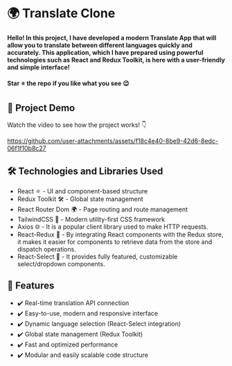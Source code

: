 <div><h1>🌍 Translate Clone</h1></div>
<h4>Hello! In this project, I have developed a modern Translate App that will allow you to translate between different languages ​​quickly and accurately. This application, which I have prepared using powerful technologies such as React and Redux Toolkit, is here with a user-friendly and simple interface!</h4>
<h4>Star ⭐ the repo if you like what you see 😉 </h4>
 <div>
 <h2>📸 Project Demo</h2>
 <p>Watch the video to see how the project works! 👇</p>
   

https://github.com/user-attachments/assets/f18c4e40-8be9-42d6-8edc-06f1f10b8c27


<h2>🛠️ Technologies and Libraries Used</h2>
 <ul>
   <li>React ⚛️ - UI and component-based structure </li>
   <li>Redux Toolkit 🛠️ - Global state management</li>
   <li>React Router Dom 🌍 - Page routing and route management</li>
   <li>TailwindCSS 💨 - Modern utility-first CSS framework</li>
   <li>Axios 🌐 - It is a popular client library used to make HTTP requests.</li>
   <li>React-Redux 🔄 - By integrating React components with the Redux store, it makes it easier for components to retrieve data from the store and dispatch operations.</li>
   <li>React-Select 🔘 - It provides fully featured, customizable select/dropdown components.</li>
   
   
   
 </ul>  
 
 <h2>🎨 Features</h2>
 <ul>
   <li>✔️ Real-time translation API connection</li>
   <li>✔️ Easy-to-use, modern and responsive interface</li>
   <li>✔️ Dynamic language selection (React-Select integration)</li>
   <li>✔️ Global state management (Redux Toolkit)</li>
   <li>✔️ Fast and optimized performance</li>
   <li>✔️ Modular and easily scalable code structure</li>
 </ul> 

